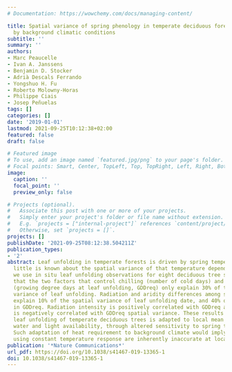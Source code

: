 ```yaml
---
# Documentation: https://wowchemy.com/docs/managing-content/

title: Spatial variance of spring phenology in temperate deciduous forests is constrained
  by background climatic conditions
subtitle: ''
summary: ''
authors:
- Marc Peaucelle
- Ivan A. Janssens
- Benjamin D. Stocker
- Adrià Descals Ferrando
- Yongshuo H. Fu
- Roberto Molowny-Horas
- Philippe Ciais
- Josep Peñuelas
tags: []
categories: []
date: '2019-01-01'
lastmod: 2021-09-25T10:12:38+02:00
featured: false
draft: false

# Featured image
# To use, add an image named `featured.jpg/png` to your page's folder.
# Focal points: Smart, Center, TopLeft, Top, TopRight, Left, Right, BottomLeft, Bottom, BottomRight.
image:
  caption: ''
  focal_point: ''
  preview_only: false

# Projects (optional).
#   Associate this post with one or more of your projects.
#   Simply enter your project's folder or file name without extension.
#   E.g. `projects = ["internal-project"]` references `content/project/deep-learning/index.md`.
#   Otherwise, set `projects = []`.
projects: []
publishDate: '2021-09-25T08:12:38.504211Z'
publication_types:
- '2'
abstract: Leaf unfolding in temperate forests is driven by spring temperature, but
  little is known about the spatial variance of that temperature dependency. Here
  we use in situ leaf unfolding observations for eight deciduous tree species to show
  that the two factors that control chilling (number of cold days) and heat requirement
  (growing degree days at leaf unfolding, GDDreq) only explain 30% of the spatial
  variance of leaf unfolding. Radiation and aridity differences among sites together
  explain 10% of the spatial variance of leaf unfolding date, and 40% of the variation
  in GDDreq. Radiation intensity is positively correlated with GDDreq and aridity
  is negatively correlated with GDDreq spatial variance. These results suggest that
  leaf unfolding of temperate deciduous trees is adapted to local mean climate, including
  water and light availability, through altered sensitivity to spring temperature.
  Such adaptation of heat requirement to background climate would imply that models
  using constant temperature response are inherently inaccurate at local scale.
publication: '*Nature Communications*'
url_pdf: https://doi.org/10.1038/s41467-019-13365-1
doi: 10.1038/s41467-019-13365-1
---
```

